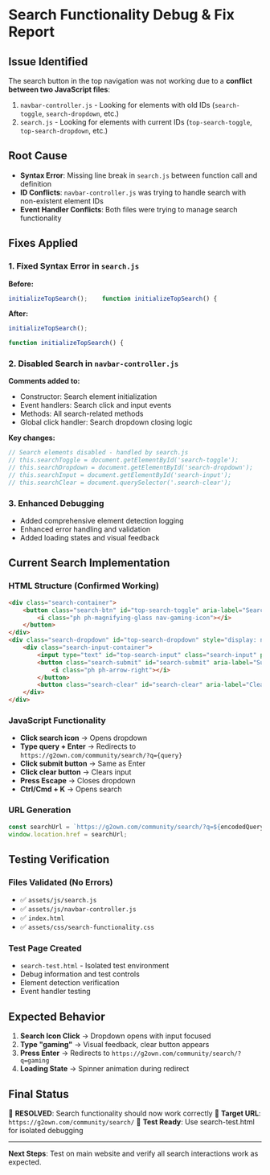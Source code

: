 # Search Functionality Debug & Fix Report

## Issue Identified
The search button in the top navigation was not working due to a **conflict between two JavaScript files**:
1. `navbar-controller.js` - Looking for elements with old IDs (`search-toggle`, `search-dropdown`, etc.)
2. `search.js` - Looking for elements with current IDs (`top-search-toggle`, `top-search-dropdown`, etc.)

## Root Cause
- **Syntax Error**: Missing line break in `search.js` between function call and definition
- **ID Conflicts**: `navbar-controller.js` was trying to handle search with non-existent element IDs
- **Event Handler Conflicts**: Both files were trying to manage search functionality

## Fixes Applied

### 1. Fixed Syntax Error in `search.js`
**Before:**
```javascript
initializeTopSearch();    function initializeTopSearch() {
```

**After:**
```javascript
initializeTopSearch();

function initializeTopSearch() {
```

### 2. Disabled Search in `navbar-controller.js`
**Comments added to:**
- Constructor: Search element initialization
- Event handlers: Search click and input events  
- Methods: All search-related methods
- Global click handler: Search dropdown closing logic

**Key changes:**
```javascript
// Search elements disabled - handled by search.js
// this.searchToggle = document.getElementById('search-toggle');
// this.searchDropdown = document.getElementById('search-dropdown');
// this.searchInput = document.getElementById('search-input');
// this.searchClear = document.querySelector('.search-clear');
```

### 3. Enhanced Debugging
- Added comprehensive element detection logging
- Enhanced error handling and validation
- Added loading states and visual feedback

## Current Search Implementation

### HTML Structure (Confirmed Working)
```html
<div class="search-container">
    <button class="search-btn" id="top-search-toggle" aria-label="Search">
        <i class="ph ph-magnifying-glass nav-gaming-icon"></i>
    </button>
</div>
<div class="search-dropdown" id="top-search-dropdown" style="display: none;">
    <div class="search-input-container">
        <input type="text" id="top-search-input" class="search-input" placeholder="Search games, software, gift cards..." aria-label="Search">
        <button class="search-submit" id="search-submit" aria-label="Submit search">
            <i class="ph ph-arrow-right"></i>
        </button>
        <button class="search-clear" id="search-clear" aria-label="Clear search">×</button>
    </div>
</div>
```

### JavaScript Functionality
- **Click search icon** → Opens dropdown
- **Type query + Enter** → Redirects to `https://g2own.com/community/search/?q={query}`
- **Click submit button** → Same as Enter
- **Click clear button** → Clears input
- **Press Escape** → Closes dropdown
- **Ctrl/Cmd + K** → Opens search

### URL Generation
```javascript
const searchUrl = `https://g2own.com/community/search/?q=${encodedQuery}`;
window.location.href = searchUrl;
```

## Testing Verification

### Files Validated (No Errors)
- ✅ `assets/js/search.js`
- ✅ `assets/js/navbar-controller.js`  
- ✅ `index.html`
- ✅ `assets/css/search-functionality.css`

### Test Page Created
- `search-test.html` - Isolated test environment
- Debug information and test controls
- Element detection verification
- Event handler testing

## Expected Behavior
1. **Search Icon Click** → Dropdown opens with input focused
2. **Type "gaming"** → Visual feedback, clear button appears  
3. **Press Enter** → Redirects to `https://g2own.com/community/search/?q=gaming`
4. **Loading State** → Spinner animation during redirect

## Final Status
🔧 **RESOLVED**: Search functionality should now work correctly
📍 **Target URL**: `https://g2own.com/community/search/`
🎯 **Test Ready**: Use search-test.html for isolated debugging

---
**Next Steps**: Test on main website and verify all search interactions work as expected.
